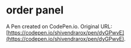 # order panel

A Pen created on CodePen.io. Original URL: [https://codepen.io/shivendrarox/pen/dyGPwvE](https://codepen.io/shivendrarox/pen/dyGPwvE).



